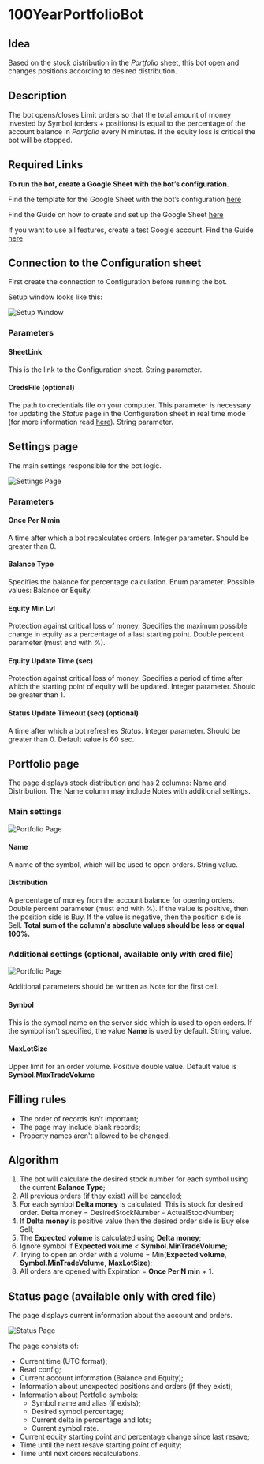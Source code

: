 100YearPortfolioBot
===

## Idea
Based on the stock distribution in the *Portfolio* sheet, this bot open and changes positions according to desired distribution.

## Description
The bot opens/closes Limit orders so that the total amount of money invested by Symbol (orders + positions) is equal to the percentage of the account balance in *Portfolio* every N minutes.
If the equity loss is critical the bot will be stopped.

## Required Links
**To run the bot, create a Google Sheet with the bot’s configuration.**

Find the template for the Google Sheet with the bot’s configuration [here](https://docs.google.com/spreadsheets/d/1ZsGQNKJPx-6uD1zk2xgob47NaAbp7BRLplIflFuM2XU/edit?usp=sharing)

Find the Guide on how to create and set up the Google Sheet [here](https://github.com/SoftFx/AlgoBots/wiki/How-to-copy-Google-sheet-config-for-a-bot%3F)

If you want to use all features, create a test Google account. Find the Guide [here](https://github.com/SoftFx/AlgoBots/wiki/How-to-connect-with-Google-Service-credentials%3F)

## Connection to the Configuration sheet
First create the connection to Configuration before running the bot.

Setup window looks like this:

![Setup Window](screens/SetupWindow.png)

### Parameters

#### **SheetLink**
This is the link to the Configuration sheet. String parameter.

#### **CredsFile (optional)**
The path to credentials file on your computer. This parameter is necessary for updating the *Status* page in the Configuration sheet in real time mode (for more information read [here](https://github.com/SoftFx/AlgoBots/wiki/How-to-connect-with-Google-Service-credentials%3F)). String parameter.


## Settings page
The main settings responsible for the bot logic.

![Settings Page](screens/SettingsPage.png)

### Parameters

#### **Once Per N min**
A time after which a bot recalculates orders. Integer parameter. Should be greater than 0.

#### **Balance Type**
Specifies the balance for percentage calculation. Enum parameter. Possible values: Balance or Equity.

#### **Equity Min Lvl**
Protection against critical loss of money. Specifies the maximum possible change in equity as a percentage of a last starting point. Double percent parameter (must end with %).

#### **Equity Update Time (sec)**
Protection against critical loss of money. Specifies a period of time after which the starting point of equity will be updated. Integer parameter. Should be greater than 1.

#### **Status Update Timeout (sec) (optional)**
A time after which a bot refreshes *Status*. Integer parameter. Should be greater than 0. Default value is 60 sec.



## Portfolio page

The page displays stock distribution and has 2 columns: Name and Distribution. The Name column may include Notes with additional settings.


### Main settings

![Portfolio Page](screens/PortfolioPage.png)

#### **Name**
A name of the symbol, which will be used to open orders. String value.

#### **Distribution**
A percentage of money from the account balance for opening orders. Double percent parameter (must end with %). If the value is positive, then the position side is Buy. If the value is negative, then the position side is Sell. **Total sum of the column's absolute values should be less or equal 100%.**

### Additional settings (optional, **available only with cred file**)

![Portfolio Page](screens/NoteSettings.png)

Additional parameters should be written as Note for the first cell.

#### **Symbol**
This is the symbol name on the server side which is used to open orders. If the symbol isn't specified, the value **Name** is used by default. String value.

#### **MaxLotSize**
Upper limit for an order volume. Positive double value. Default value is **Symbol.MaxTradeVolume**

## Filling rules
- The order of records isn't important;
- The page may include blank records;
- Property names aren't allowed to be changed.

## Algorithm

1. The bot will calculate the desired stock number for each symbol using the current **Balance Type**;
2. All previous orders (if they exist) will be canceled;
3. For each symbol **Delta money** is calculated. This is stock for desired order. Delta money = DesiredStockNumber - ActualStockNumber;
4. If **Delta money** is positive value then the desired order side is Buy else Sell;
5. The **Expected volume** is calculated using **Delta money**;
6. Ignore symbol if **Expected volume** < **Symbol.MinTradeVolume**;
7. Trying to open an order with a volume = Min(**Expected volume**, **Symbol.MinTradeVolume**, **MaxLotSize**);
8. All orders are opened with Expiration = **Once Per N min** + 1.

## Status page (available only with cred file)
The page displays current information about the account and orders.

![Status Page](screens/StatusPage.png)

The page consists of:
- Current time (UTC format);
- Read config;
- Current account information (Balance and Equity);
- Information about unexpected positions and orders (if they exist);
- Information about Portfolio symbols:
    - Symbol name and alias (if exists);
    - Desired symbol percentage;
    - Current delta in percentage and lots;
    - Current symbol rate.
- Current equity starting point and percentage change since last resave;
- Time until the next resave starting point of equity;
- Time until next orders recalculations.
